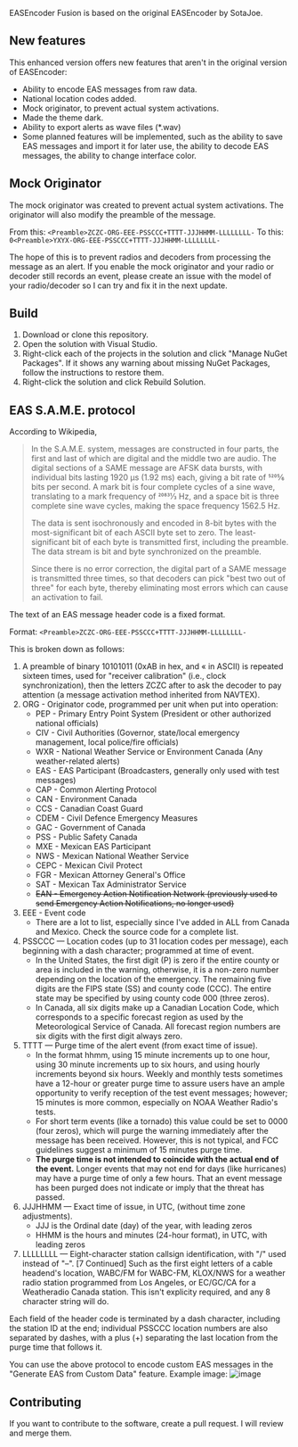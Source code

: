 EASEncoder Fusion is based on the original EASEncoder by SotaJoe.

## New features
This enhanced version offers new features that aren't in the original version of EASEncoder:
* Ability to encode EAS messages from raw data.
* National location codes added.
* Mock originator, to prevent actual system activations.
* Made the theme dark.
* Ability to export alerts as wave files (*.wav)
* Some planned features will be implemented, such as the ability to save EAS messages and import it for later use, the ability to decode EAS messages, the ability to change interface color.

## Mock Originator
The mock originator was created to prevent actual system activations.
The originator will also modify the preamble of the message.

From this: `<Preamble>ZCZC-ORG-EEE-PSSCCC+TTTT-JJJHHMM-LLLLLLLL-` 
To this: `0<Preamble>YXYX-ORG-EEE-PSSCCC+TTTT-JJJHHMM-LLLLLLLL-`

The hope of this is to prevent radios and decoders from processing the message as an alert.
If you enable the mock originator and your radio or decoder still records an event, please create an issue with the model of your radio/decoder so I can try and fix it in the next update.

## Build
1. Download or clone this repository.
2. Open the solution with Visual Studio.
3. Right-click each of the projects in the solution and click "Manage NuGet Packages". If it shows any warning about missing NuGet Packages, follow the instructions to restore them.
4. Right-click the solution and click Rebuild Solution.

## EAS S.A.M.E. protocol
According to Wikipedia,
> In the S.A.M.E. system, messages are constructed in four parts, the first and last of which are digital and the middle two are audio. The digital sections of a SAME message are AFSK data bursts, with individual bits lasting 1920 μs (1.92 ms) each, giving a bit rate of 5205⁄6 bits per second. A mark bit is four complete cycles of a sine wave, translating to a mark frequency of 20831⁄3 Hz, and a space bit is three complete sine wave cycles, making the space frequency 1562.5 Hz.
>
> The data is sent isochronously and encoded in 8-bit bytes with the most-significant bit of each ASCII byte set to zero. The least-significant bit of each byte is transmitted first, including the preamble. The data stream is bit and byte synchronized on the preamble.
>
> Since there is no error correction, the digital part of a SAME message is transmitted three times, so that decoders can pick "best two out of three" for each byte, thereby eliminating most errors which can cause an activation to fail.

The text of an EAS message header code is a fixed format.

Format: `<Preamble>ZCZC-ORG-EEE-PSSCCC+TTTT-JJJHHMM-LLLLLLLL-`

This is broken down as follows:
1. A preamble of binary 10101011 (0xAB in hex, and « in ASCII) is repeated sixteen times, used for "receiver calibration" (i.e., clock synchronization), then the letters ZCZC after to ask the decoder to pay attention (a message activation method inherited from NAVTEX).
2. ORG - Originator code, programmed per unit when put into operation:
    * PEP - Primary Entry Point System (President or other authorized national officials)
    * CIV - Civil Authorities (Governor, state/local emergency management, local police/fire officials)
    * WXR - National Weather Service or Environment Canada (Any weather-related alerts)
    * EAS - EAS Participant (Broadcasters, generally only used with test messages)
    * CAP - Common Alerting Protocol
    * CAN - Environment Canada
    * CCS - Canadian Coast Guard
    * CDEM - Civil Defence Emergency Measures
    * GAC - Government of Canada
    * PSS - Public Safety Canada
    * MXE - Mexican EAS Participant
    * NWS - Mexican National Weather Service
    * CEPC - Mexican Civil Protect
    * FGR - Mexican Attorney General's Office
    * SAT - Mexican Tax Administrator Service
    * ~~EAN - Emergency Action Notification Network (previously used to send Emergency Action Notifications, no longer used)~~
3. EEE - Event code
    * There are a lot to list, especially since I've added in ALL from Canada and Mexico. Check the source code for a complete list.
4. PSSCCC — Location codes (up to 31 location codes per message), each beginning with a dash character; programmed at time of event.
    * In the United States, the first digit (P) is zero if the entire county or area is included in the warning, otherwise, it is a non-zero number depending on the location of the emergency. The remaining five digits are the FIPS state (SS) and county code (CCC). The entire state may be specified by using county code 000 (three zeros).
    * In Canada, all six digits make up a Canadian Location Code, which corresponds to a specific forecast region as used by the Meteorological Service of Canada. All forecast region numbers are six digits with the first digit always zero.
5. TTTT — Purge time of the alert event (from exact time of issue).
    * In the format hhmm, using 15 minute increments up to one hour, using 30 minute increments up to six hours, and using hourly increments beyond six hours. Weekly and monthly tests sometimes have a 12-hour or greater purge time to assure users have an ample opportunity to verify reception of the test event messages; however; 15 minutes is more common, especially on NOAA Weather Radio's tests.
    * For short term events (like a tornado) this value could be set to 0000 (four zeros), which will purge the warning immediately after the message has been received. However, this is not typical, and FCC guidelines suggest a minimum of 15 minutes purge time.
    * **The purge time is not intended to coincide with the actual end of the event.** Longer events that may not end for days (like hurricanes) may have a purge time of only a few hours. That an event message has been purged does not indicate or imply that the threat has passed.
6. JJJHHMM — Exact time of issue, in UTC, (without time zone adjustments).
    * JJJ is the Ordinal date (day) of the year, with leading zeros
    * HHMM is the hours and minutes (24-hour format), in UTC, with leading zeros
7. LLLLLLLL — Eight-character station callsign identification, with "/" used instead of "–".
[7 Continued] Such as the first eight letters of a cable headend's location, WABC/FM for WABC-FM, KLOX/NWS for a weather radio station programmed from Los Angeles, or EC/GC/CA for a Weatheradio Canada station. This isn't explicity required, and any 8 character string will do.

Each field of the header code is terminated by a dash character, including the station ID at the end; individual PSSCCC location numbers are also separated by dashes, with a plus (+) separating the last location from the purge time that follows it.

You can use the above protocol to encode custom EAS messages in the "Generate EAS from Custom Data" feature. Example image:
![image](https://user-images.githubusercontent.com/40973492/124539987-bfb12000-de48-11eb-9c00-8c3826a5b097.png)

## Contributing
If you want to contribute to the software, create a pull request. I will review and merge them.
